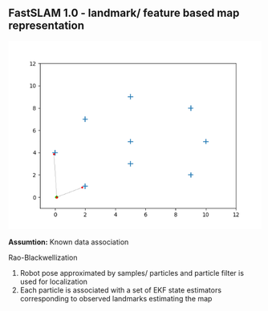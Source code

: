 ## FastSLAM 1.0 - landmark/ feature based map representation

![alt text](./result.gif)

__Assumtion:__ Known data association  

Rao-Blackwellization  
1. Robot pose approximated by samples/ particles and particle filter is used for localization
2. Each particle is associated with a set of EKF state estimators corresponding to observed landmarks estimating the map
